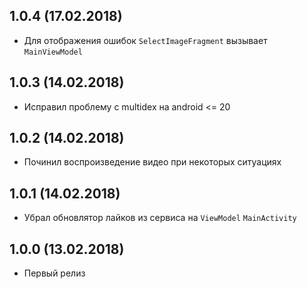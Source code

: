## 1.0.4 (17.02.2018)
- Для отображения ошибок `SelectImageFragment` вызывает `MainViewModel` 

## 1.0.3 (14.02.2018)
- Исправил проблему с multidex на android <= 20

## 1.0.2 (14.02.2018)
- Починил воспроизведение видео при некоторых ситуациях

## 1.0.1 (14.02.2018)
- Убрал обновлятор лайков из сервиса на `ViewModel` `MainActivity`

## 1.0.0 (13.02.2018)
- Первый релиз